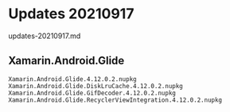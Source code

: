 # Updates 20210917

updates-20210917.md

## Xamarin.Android.Glide

```
Xamarin.Android.Glide.4.12.0.2.nupkg
Xamarin.Android.Glide.DiskLruCache.4.12.0.2.nupkg
Xamarin.Android.Glide.GifDecoder.4.12.0.2.nupkg
Xamarin.Android.Glide.RecyclerViewIntegration.4.12.0.2.nupkg
```